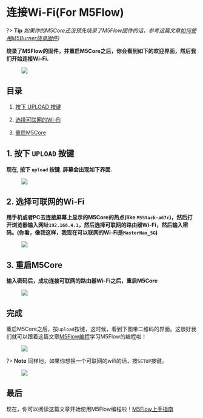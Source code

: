 # 连接Wi-Fi(For M5Flow)

?> **Tip** *如果你的M5Core还没预先烧录了M5Flow固件的话，参考这篇文章[如何使用M5Burner烧录固件](zh_CN/related_documents/how_to_burn_firmware))*

**烧录了M5Flow的固件，并重启M5Core之后，你会看到如下的欢迎界面，然后我们开始连接Wi-Fi.**

<figure>
    <img src="assets/img/getting_started_pics/m5stack_core/get_started_with_uiflow/core_home_page.png">
</figure>

## 目录

1. [按下 UPLOAD 按键](#press-upload-button)

2. [选择可联网的Wi-Fi](#select-networkable-ap)

3. [重启M5Core](#reset-your-device)


## 1. 按下 `UPLOAD` 按键

**现在, 按下  `upload` 按键. 屏幕会出现如下界面.**

<figure>
    <img src="assets/img/getting_started_pics/m5stack_core/get_started_with_uiflow/m5stack_connet_wifi.png">
</figure>

## 2. 选择可联网的Wi-Fi

**用手机或者PC去连接屏幕上显示的M5Core的热点(like `M5Stack-a67c`)，然后打开浏览器输入网址`192.168.4.1`，然后选择可联网的路由器Wi-Fi，然后输入密码。(你看，像我这样，我现在可以联网的Wi-Fi是`MasterHax_5G`)**

<figure>
    <img src="assets/img/getting_started_pics/m5stack_core/get_started_with_uiflow/input_wifi_password.png">
</figure>

## 3. 重启M5Core

**输入密码后，成功连接可联网的路由器Wi-Fi之后，重启M5Core**

<figure>
    <img src="assets/img/getting_started_pics/m5stack_core/get_started_with_uiflow/connect_wifi_successfully.png">
</figure>

## 完成

重启M5Core之后，按`upload`按键，这时候，看到下图带二维码的界面。这很好我们就可以跟着这篇文章[M5Flow编程](zh_CN/quick_start/m5core/m5stack_core_get_started_MicroPython)学习M5Flow的编程啦！


<figure>
    <img src="assets/img/getting_started_pics/m5stack_core/get_started_with_uiflow/apikey.jpg">
</figure>

?> **Note** 同样地，如果你想换一个可联网的wifi的话，按`SETUP`按键。

<figure>
    <img src="assets/img/getting_started_pics/m5stack_core/get_started_with_uiflow/change_wifi.jpg">
</figure>

## 最后

现在，你可以阅读这篇文章开始使用M5Flow编程啦！[M5Flow上手指南](zh_CN/quick_start/m5core/m5stack_core_get_started_MicroPython)